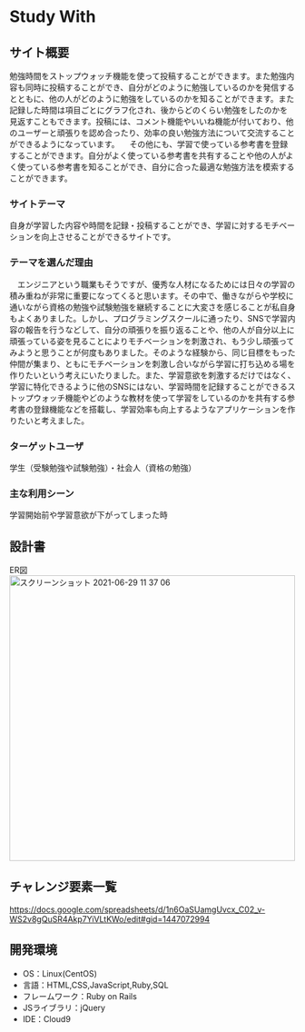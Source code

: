 # Study With

## サイト概要
勉強時間をストップウォッチ機能を使って投稿することができます。また勉強内容も同時に投稿することができ、自分がどのように勉強しているのかを発信するとともに、他の人がどのように勉強をしているのかを知ることができます。また記録した時間は項目ごとにグラフ化され、後からどのくらい勉強をしたのかを見返すこともできます。投稿には、コメント機能やいいね機能が付いており、他のユーザーと頑張りを認め合ったり、効率の良い勉強方法について交流することができるようになっています。
　その他にも、学習で使っている参考書を登録することができます。自分がよく使っている参考書を共有することや他の人がよく使っている参考書を知ることができ、自分に合った最適な勉強方法を模索することができます。


### サイトテーマ
自身が学習した内容や時間を記録・投稿することができ、学習に対するモチベーションを向上させることができるサイトです。

### テーマを選んだ理由
　エンジニアという職業もそうですが、優秀な人材になるためには日々の学習の積み重ねが非常に重要になってくると思います。その中で、働きながらや学校に通いながら資格の勉強や試験勉強を継続することに大変さを感じることが私自身もよくありました。しかし、プログラミングスクールに通ったり、SNSで学習内容の報告を行うなどして、自分の頑張りを振り返ることや、他の人が自分以上に頑張っている姿を見ることによりモチベーションを刺激され、もう少し頑張ってみようと思うことが何度もありました。そのような経験から、同じ目標をもった仲間が集まり、ともにモチベーションを刺激し合いながら学習に打ち込める場を作りたいという考えにいたりました。また、学習意欲を刺激するだけではなく、学習に特化できるように他のSNSにはない、学習時間を記録することができるストップウォッチ機能やどのような教材を使って学習をしているのかを共有する参考書の登録機能などを搭載し、学習効率も向上するようなアプリケーションを作りたいと考えました。

### ターゲットユーザ
学生（受験勉強や試験勉強）・社会人（資格の勉強）

### 主な利用シーン
学習開始前や学習意欲が下がってしまった時

## 設計書
ER図
<img width="503" alt="スクリーンショット 2021-06-29 11 37 06" src="https://user-images.githubusercontent.com/81734125/123728664-97687500-d8ce-11eb-9d3f-1f3b906b9567.png">

## チャレンジ要素一覧
https://docs.google.com/spreadsheets/d/1n6OaSUamgUvcx_C02_v-WS2v8gQuSR4Akp7YiVLtKWo/edit#gid=1447072994

## 開発環境
- OS：Linux(CentOS)
- 言語：HTML,CSS,JavaScript,Ruby,SQL
- フレームワーク：Ruby on Rails
- JSライブラリ：jQuery
- IDE：Cloud9


